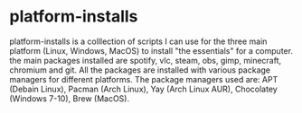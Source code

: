 # platform-installs
platform-installs is a  colllection of scripts I can use for the three main platform (Linux, Windows, MacOS) to install "the essentials" for a computer.
the main packages installed are spotify, vlc, steam, obs, gimp, minecraft, chromium and git.
All the packages are installed with various package managers for different platforms.
The package managers used are: APT (Debain Linux), Pacman (Arch Linux), Yay (Arch Linux AUR), Chocolatey (Windows 7-10), Brew (MacOS).
